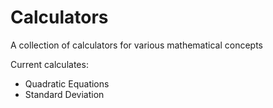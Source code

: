 # Calculators

A collection of calculators for various mathematical concepts

Current calculates:
- Quadratic Equations
- Standard Deviation
